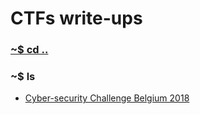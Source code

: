 # CTFs write-ups

### [~$ cd ..](../)

### ~$ ls

* [Cyber-security Challenge Belgium 2018](CSCBE2019/)

